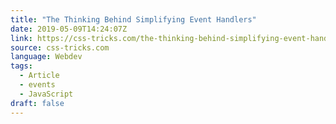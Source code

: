 ```yaml
---
title: "The Thinking Behind Simplifying Event Handlers"
date: 2019-05-09T14:24:07Z
link: https://css-tricks.com/the-thinking-behind-simplifying-event-handlers/?utm_medium=RSS&utm_source=news.12bit.vn
source: css-tricks.com
language: Webdev
tags:
  - Article
  - events
  - JavaScript
draft: false
---
```


